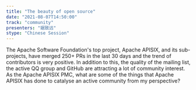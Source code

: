 ```yaml
---
title: "The beauty of open source"
date: "2021-08-07T14:50:00" 
track: "community"
presenters: "琚致远"
stype: "Chinese Session"
---
```

The Apache Software Foundation's top project, Apache APISIX, and its sub-projects, have merged 250+ PRs in the last 30 days and the trend of contributors is very positive. In addition to this, the quality of the mailing list, the active QQ group and GitHub are attracting a lot of community interest. As the Apache APISIX PMC, what are some of the things that Apache APISIX has done to catalyse an active community from my perspective?